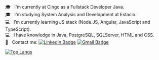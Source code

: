

<br/> :mortar_board: &nbsp; I'm currently at Cingo as a Fullstack Developer Java.
<br/> :mortar_board: &nbsp; I'm studying System Analysis and Development at Estacio.
<br/> :computer: &nbsp; I’m currently learning JS stack (Node.JS, Angular, JavaScript and TypeScript).
<br/> :computer: &nbsp; I have knowledge in Java, PostgreSQL, SQLServer, HTML and CSS.
<br/> :email: &nbsp; Contact me: [![Linkedin Badge](https://img.shields.io/badge/-BrunoMello-blue?style=flat-square&logo=Linkedin&logoColor=white&link=https://www.linkedin.com/in/sbrunomello/)](https://www.linkedin.com/in/sbrunomello/) [![Gmail Badge](https://img.shields.io/badge/-sbrunomello@gmail.com-c14438?style=flat-square&logo=Gmail&logoColor=white&link=mailto:sbrunomello@gmail.com)](mailto:sbrunomello@gmail.com)


[![Top Langs](https://github-readme-stats.vercel.app/api/top-langs/?username=sbrunomello&theme=dark&show_icons=true)]()<br>
